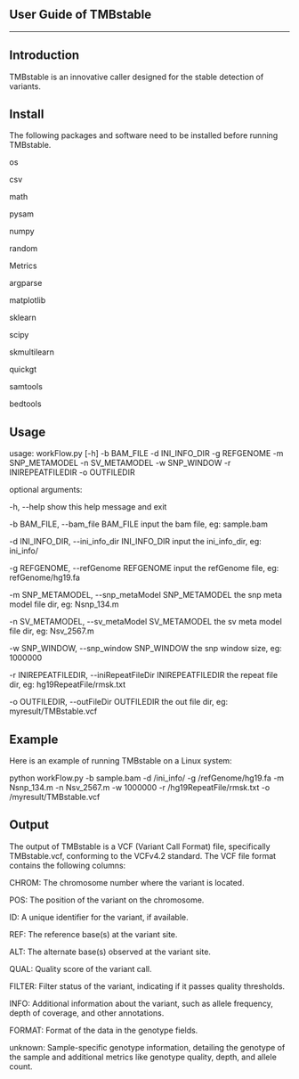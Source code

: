 User Guide of TMBstable
---------------------------------------------------------------------------------------------------------------------------------------------------------------------------------------------------------------------------------------------
_____________________________________________________________________________________________________________________________________________________________________________________________________________________________________________


Introduction
---------------------------------------------------------------------------------------------------------------------------------------------------------------------------------------------------------------------------------------------
TMBstable is an innovative caller designed for the stable detection of variants.

Install
---------------------------------------------------------------------------------------------------------------------------------------------------------------------------------------------------------------------------------------------
The following packages and software need to be installed before running TMBstable. 

os

csv

math

pysam

numpy

random

Metrics

argparse

matplotlib

sklearn

scipy

skmultilearn

quickgt

samtools

bedtools

Usage
---------------------------------------------------------------------------------------------------------------------------------------------------------------------------------------------------------------------------------------------
usage:    workFlow.py [-h] -b BAM_FILE -d INI_INFO_DIR -g REFGENOME -m SNP_METAMODEL -n SV_METAMODEL -w SNP_WINDOW -r INIREPEATFILEDIR -o OUTFILEDIR

optional arguments:

  -h, --help            show this help message and exit
  
  -b BAM_FILE, --bam_file BAM_FILE
                        input the bam file, eg: sample.bam
                        
  -d INI_INFO_DIR, --ini_info_dir INI_INFO_DIR
                        input the ini_info_dir, eg: ini_info/
                        
  -g REFGENOME, --refGenome REFGENOME
                        input the refGenome file, eg: refGenome/hg19.fa
                        
  -m SNP_METAMODEL, --snp_metaModel SNP_METAMODEL
                        the snp meta model file dir, eg: Nsnp_134.m
                        
  -n SV_METAMODEL, --sv_metaModel SV_METAMODEL
                        the sv meta model file dir, eg: Nsv_2567.m
                        
  -w SNP_WINDOW, --snp_window SNP_WINDOW
                        the snp window size, eg: 1000000
                        
  -r INIREPEATFILEDIR, --iniRepeatFileDir INIREPEATFILEDIR
                        the repeat file dir, eg: hg19RepeatFile/rmsk.txt
                        
  -o OUTFILEDIR, --outFileDir OUTFILEDIR
                        the out file dir, eg: myresult/TMBstable.vcf


Example
---------------------------------------------------------------------------------------------------------------------------------------------------------------------------------------------------------------------------------------------
Here is an example of running TMBstable on a Linux system:

python workFlow.py -b sample.bam -d /ini_info/ -g /refGenome/hg19.fa -m Nsnp_134.m -n Nsv_2567.m -w 1000000 -r /hg19RepeatFile/rmsk.txt -o /myresult/TMBstable.vcf

Output
---------------------------------------------------------------------------------------------------------------------------------------------------------------------------------------------------------------------------------------------
The output of TMBstable is a VCF (Variant Call Format) file, specifically TMBstable.vcf, conforming to the VCFv4.2 standard. The VCF file format contains the following columns:

CHROM: The chromosome number where the variant is located.

POS: The position of the variant on the chromosome.

ID: A unique identifier for the variant, if available.

REF: The reference base(s) at the variant site.

ALT: The alternate base(s) observed at the variant site.

QUAL: Quality score of the variant call.

FILTER: Filter status of the variant, indicating if it passes quality thresholds.

INFO: Additional information about the variant, such as allele frequency, depth of coverage, and other annotations.

FORMAT: Format of the data in the genotype fields.

unknown: Sample-specific genotype information, detailing the genotype of the sample and additional metrics like genotype quality, depth, and allele count.

